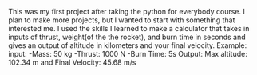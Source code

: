 This was my first project after taking the python for everybody course. I plan to make more projects, but I wanted to start with something that interested me. I used the skills I learned to make a calculator that takes in inputs of thrust, weight(of the
the rocket), and burn time in seconds and gives an output of altitude in kilometers and your final velocity. 
Example: 
input: 
-Mass: 50 kg
-Thrust: 1000 N
-Burn Time: 5s
Output: Max altitude: 102.34 m and Final Velocity: 45.68 m/s
